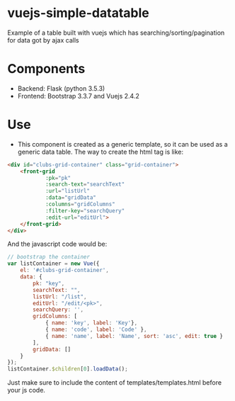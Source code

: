 # vuejs-simple-datatable
Example of a table built with vuejs which has searching/sorting/pagination for data got by ajax calls

# Components
* Backend: Flask (python 3.5.3)
* Frontend: Bootstrap 3.3.7 and Vuejs 2.4.2

# Use
* This component is created as a generic template, so it can be used as a generic data table. 
  The way to create the html tag is like:
```html
<div id="clubs-grid-container" class="grid-container">
    <front-grid
            :pk="pk"
            :search-text="searchText"
            :url="listUrl"
            :data="gridData"
            :columns="gridColumns"
            :filter-key="searchQuery"
            :edit-url="editUrl">
    </front-grid>
</div>
```
And the javascript code would be:
```javascript
// bootstrap the container
var listContainer = new Vue({
    el: '#clubs-grid-container',
    data: {
        pk: "key",
        searchText: "",
        listUrl: "/list",
        editUrl: "/edit/<pk>",
        searchQuery: '',
        gridColumns: [
            { name: 'key', label: 'Key'},
            { name: 'code', label: 'Code' },
            { name: 'name', label: 'Name', sort: 'asc', edit: true }
        ],
        gridData: []
    }
});
listContainer.$children[0].loadData();
```
Just make sure to include the content of templates/templates.html before your js code.
